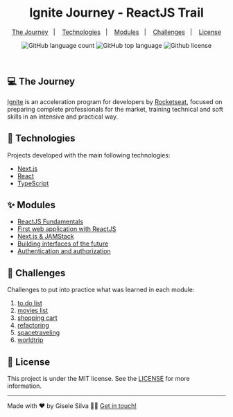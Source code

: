 <h1 align="center">
  Ignite Journey - ReactJS Trail
</h1>

<p align="center">
  <a href="#-the-journey">The Journey</a>&nbsp;&nbsp;&nbsp;|&nbsp;&nbsp;&nbsp;
  <a href="#-technologies">Technologies</a>&nbsp;&nbsp;&nbsp;|&nbsp;&nbsp;&nbsp;
  <a href="#-modules">Modules</a>&nbsp;&nbsp;&nbsp;|&nbsp;&nbsp;&nbsp;
  <a href="#-challenges">Challenges</a>&nbsp;&nbsp;&nbsp;|&nbsp;&nbsp;&nbsp;
  <a href="#-license">License</a>
</p>

<p align="center">
  <img alt="GitHub language count" src="https://img.shields.io/github/languages/count/gisabernardess/ignite-reactjs"/>

  <img alt="GitHub top language" src="https://img.shields.io/github/languages/top/gisabernardess/ignite-reactjs"/>

  <img alt="Github license" src="https://img.shields.io/github/license/gisabernardess/ignite-reactjs"/>
</p>

<br/>

## 💻 The Journey

[Ignite](https://pages.rocketseat.com.br/ignite) is an acceleration program for developers by [Rocketseat](https://rocketseat.com.br/), focused on preparing complete professionals for the market, training technical and soft skills in an intensive and practical way.

## 🚀 Technologies

Projects developed with the main following technologies:

- [Next.js](https://nextjs.org/)
- [React](https://reactjs.org)
- [TypeScript](https://www.typescriptlang.org/)

## ✨ Modules

- [ReactJS Fundamentals](https://github.com/gisabernardess/ignite-reactjs/tree/main/01-github-explorer)
- [First web application with ReactJS](https://github.com/gisabernardess/ignite-reactjs/tree/main/02-dtmoney)
- [Next.js & JAMStack](https://github.com/gisabernardess/ignite-reactjs/tree/main/03-ignews)
- [Building interfaces of the future](https://github.com/gisabernardess/ignite-reactjs/tree/main/04-dashgo)
- [Authentication and authorization](https://github.com/gisabernardess/ignite-reactjs/tree/main/05-nextauth)

## 🧠 Challenges

Challenges to put into practice what was learned in each module:

1. [to.do list](https://github.com/gisabernardess/todo-list)
2. [movies list](https://github.com/gisabernardess/movies-list)
3. [shopping cart](https://github.com/gisabernardess/shopping-cart)
4. [refactoring](https://github.com/gisabernardess/refactoring)
5. [spacetraveling](https://github.com/gisabernardess/spacetraveling)
6. [worldtrip](https://github.com/gisabernardess/worldtrip)

## 📄 License

This project is under the MIT license. See the [LICENSE](LICENSE.md) for more information.

---

Made with ♥ by Gisele Silva 👋🏻 [Get in touch!](https://www.linkedin.com/in/gisabernardess/)
